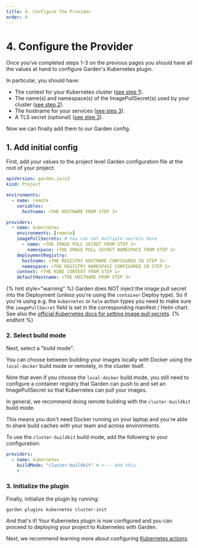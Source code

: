 ```yaml
---
title: 4. Configure the Provider
order: 4
---
```


# 4. Configure the Provider

Once you've completed steps 1-3 on the previous pages you should have all the values at hand to configure Garden's Kubernetes plugin.

In particular, you should have:

- The context for your Kubernetes cluster ([see step
  1](./create-cluster/README.md)).
- The name(s) and namespace(s) of the ImagePullSecret(s) used by your cluster ([see step 2](./configure-registry/README.md)).
- The hostname for your services ([see step 3](./ingress-and-dns.md)).
-  A TLS secret (optional) ([see step 3](./ingress-and-dns.md)).

Now we can finally add them to our Garden config.

## 1. Add initial config

First, add your values to the project level Garden configuration file at the root of your project:

```yaml
apiVersion: garden.io/v2
kind: Project

environments:
  - name: remote
    variables:
      hostname: <THE HOSTNAME FROM STEP 3>

providers:
  - name: kubernetes
    environments: [remote]
    imagePullSecrets: # You can set multiple secrets here
      - name: <THE IMAGE PULL SECRET FROM STEP 2>
        namespace: <THE IMAGE PULL SECRET NAMESPACE FROM STEP 2>
    deploymentRegistry:
      hostname: <THE REGISTRY HOSTNAME CONFIGURED IN STEP 2>
      namespace: <THE REGISTRY NAMESPACE CONFIGURED IN STEP 2>
    context: <THE KUBE CONTEXT FROM STEP 1>
    defaultHostname: <THE HOSTNAME FROM STEP 3>
```

{% hint style="warning" %}
Garden does NOT inject the image pull secret into the Deployment (unless you're using the `container` Deploy type). So if you're using e.g. the `kubernetes` or `helm` action types you need to make sure the `imagePullSecret` field is set in the corresponding manifest / Helm chart. See also the [official Kubernetes docs for setting image pull secrets](https://kubernetes.io/docs/tasks/configure-pod-container/pull-image-private-registry/#create-a-pod-that-uses-your-secret).
{% endhint %}

### 2. Select build mode

Next, select a "build mode".

You can choose between building your images locally with Docker using the `local-docker` build mode or remotely, in the cluster itself.

Note that even if you choose the `local-docker` build mode, you still need to configure a container registry that Garden can push to and set an ImagePullSecret so that Kubernetes can pull your images.

In general, we recommend doing remote building with the `cluster-buildkit` build mode.

This means you don't need Docker running on your laptop and you're able to share build caches with your team and across environments.

To use the `cluster-buildkit` build mode, add the following to your configuration:

```yaml
providers:
  - name: kubernetes
    buildMode: "cluster-buildkit" # <--- Add this
    # ...
```

### 3. Initialize the plugin

Finally, initialize the plugin by running:

```
garden plugins kubernetes cluster-init
```

And that's it! Your Kubernetes plugin is now configured
and you can proceed to deploying your project to
Kubernetes with Garden.

Next, we recommend learning more about configuring [Kubernetes actions](../../garden-for/kubernetes/README.md).
